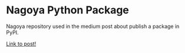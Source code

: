 # Nagoya Python Package
Nagoya repository used in the medium post about publish a package in PyPI.

[Link to post!](https://medium.com/nagoya-foundation/uploading-your-own-python-package-to-pypi-python-package-index-6b78e1c9e6d1)
